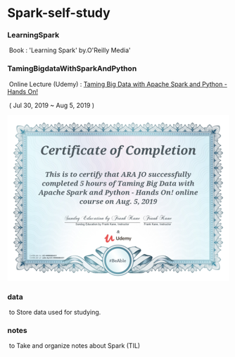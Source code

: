 # Spark-self-study

### LearningSpark

​	Book : 'Learning Spark' by.O'Reilly Media'



### TamingBigdataWithSparkAndPython  

​	Online Lecture (Udemy) : [Taming Big Data with Apache Spark and Python - Hands On!](https://www.udemy.com/course/taming-big-data-with-apache-spark-hands-on/) 

​	( Jul 30, 2019 ~ Aug 5, 2019 )

![certificate](https://github.com/arara90/images/raw/master/TamingBigdataWithSparkAndPython/certificate.jpg?raw=true)



### data

​	to Store data used for studying.



### notes

​	to Take and organize notes about Spark (TIL)
